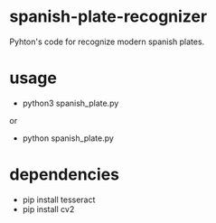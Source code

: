 # spanish-plate-recognizer
Pyhton's  code for recognize modern spanish plates.

# usage
- python3 spanish_plate.py

or

- python spanish_plate.py

# dependencies

- pip install tesseract
- pip install cv2
